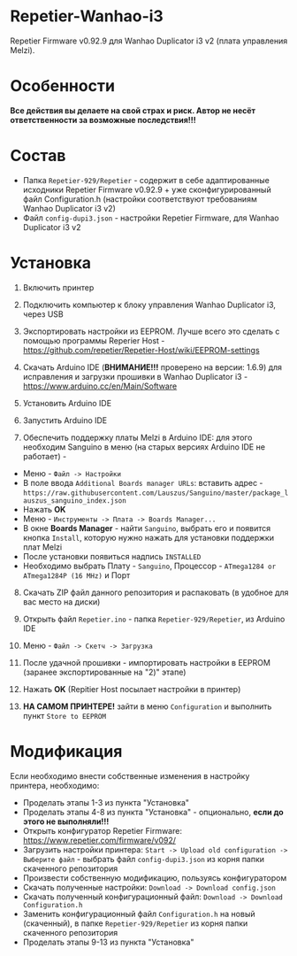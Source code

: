 # Repetier-Wanhao-i3
Repetier Firmware v0.92.9 для Wanhao Duplicator i3 v2 (плата управления Melzi).

# Особенности
**Все действия вы делаете на свой страх и риск. Автор не несёт ответственности за возможные последствия!!!**

# Состав

 * Папка `Repetier-929/Repetier` - содержит в себе адаптированные исходники Repetier Firmware v0.92.9 + уже сконфигурированный файл Configuration.h (настройки соответствуют требованиям Wanhao Duplicator i3 v2)
 * Файл `config-dupi3.json` - настройки Repetier Firmware, для Wanhao Duplicator i3 v2

# Установка
1) Включить принтер

2) Подключить компьютер к блоку управления Wanhao Duplicator i3, через USB

3) Экспортировать настройки из EEPROM. Лучше всего это сделать с помощью программы Reperier Host - https://github.com/repetier/Repetier-Host/wiki/EEPROM-settings

4) Скачать Arduino IDE (**ВНИМАНИЕ!!!** проверено на версии: 1.6.9) для исправления и загрузки прошивки в Wanhao Duplicator i3 - https://www.arduino.cc/en/Main/Software

5) Установить Arduino IDE

6) Запустить Arduino IDE

7) Обеспечить поддержку платы Melzi в Arduino IDE: для этого необходим Sanguino в меню (на старых версиях Arduino IDE не работает) -

  * Меню - `Файл -> Настройки`
  * В поле ввода `Additional Boards manager URLs`: вставить адрес - `https://raw.githubusercontent.com/Lauszus/Sanguino/master/package_lauszus_sanguino_index.json`
  * Нажать **OK**
  * Меню - `Инструменты -> Плата -> Boards Manager...`
  * В окне **Boards Manager** - найти `Sanguino`, выбрать его и появится кнопка `Install`, которую нужно нажать для установки поддержки плат Melzi
  * После установки появиться надпись `INSTALLED`
  * Необходимо выбрать Плату - `Sanguino`, Процессор - `ATmega1284 or ATmega1284P (16 MHz)` и Порт

8) Скачать ZIP файл данного репозитория и распаковать (в удобное для вас место на диски)

9) Открыть файл `Repetier.ino` - папка `Repetier-929/Repetier`, из Arduino IDE

10) Меню - `Файл -> Скетч -> Загрузка`

11) После удачной прошивки - импортировать настройки в EEPROM (заранее экспортированные на "2)" этапе)

12) Hажать **OK** (Repitier Host посылает настройки в принтер)

13) **НА САМОМ ПРИНТЕРЕ!** зайти в меню `Configuration` и выполнить пункт `Store to EEPROM`

# Модификация
Если необходимо внести собственные изменения в настройку принтера, необходимо:

 * Проделать этапы 1-3 из пункта "Установка"
 * Проделать этапы 4-8 из пункта "Установка" - опционально, **если до этого не выполняли!!!**
 * Открыть конфигуратор Repetier Firmware: https://www.repetier.com/firmware/v092/
 * Загрузить настройки принтера: `Start -> Upload old configuration -> Выберите файл` - выбрать файл `config-dupi3.json` из корня папки скаченного репозитория
 * Произвести собственную модификацию, пользуясь конфигуратором
 * Скачать полученные настройки: `Download -> Download config.json`
 * Скачать полученный конфигурационный файл: `Download -> Download Configuration.h`
 * Заменить конфигурационный файл `Configuration.h` на новый (скаченный), в папке `Repetier-929/Repetier` из корня папки скаченного репозитория
 * Проделать этапы 9-13 из пункта "Установка"
